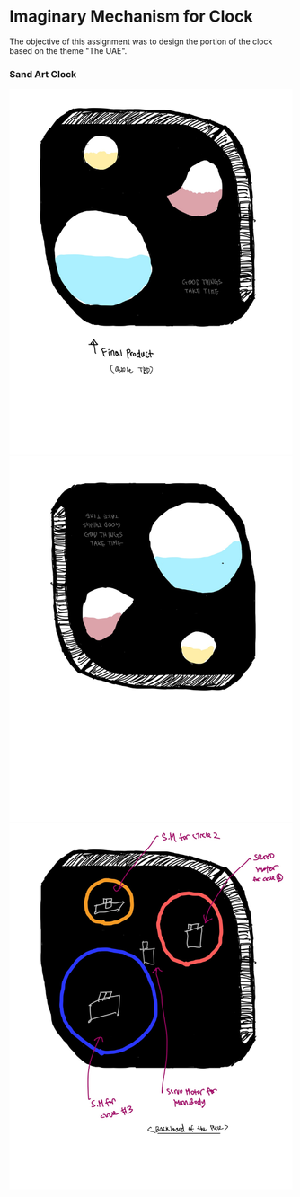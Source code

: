 # Imaginary Mechanism for Clock
The objective of this assignment was to design the portion of the clock based on the theme "The UAE".

### Sand Art Clock
<img src="images/sand1.jpg" width="600">
<img src="images/sand2.jpg" width="600">
<img src="images/sand3.jpg" width="600">
